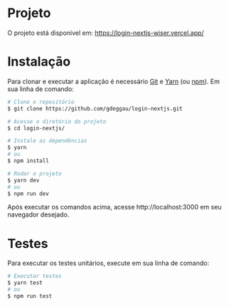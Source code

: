 # Projeto

O projeto está disponível em: https://login-nextjs-wiser.vercel.app/

# Instalação

Para clonar e executar a aplicação é necessário [Git](https://git-scm.com) e [Yarn](https://yarnpkg.com/) (ou [npm](http://npmjs.com)). Em sua linha de comando:

```bash
# Clone o repositório
$ git clone https://github.com/gdeggau/login-nextjs.git

# Acesse o diretório do projeto
$ cd login-nextjs/

# Instale as dependências
$ yarn
# ou
$ npm install

# Rodar o projeto
$ yarn dev
# ou
$ npm run dev
```

Após executar os comandos acima, acesse http://localhost:3000 em seu navegador desejado.

# Testes

Para executar os testes unitários, execute em sua linha de comando:

```bash
# Executar testes
$ yarn test
# ou
$ npm run test
```
